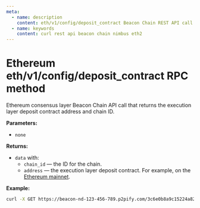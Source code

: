 ```yaml
---
meta:
  - name: description
    content: eth/v1/config/deposit_contract Beacon Chain REST API call details and examples.
  - name: keywords
    content: curl rest api beacon chain nimbus eth2
---
```


# Ethereum eth/v1/config/deposit_contract RPC method

Ethereum consensus layer Beacon Chain API call that returns the execution layer deposit contract address and chain ID.

**Parameters:**

* `none`

**Returns:**

* `data` with:
  * `chain_id` — the ID for the chain.
  * `address` — the execution layer deposit contract. For example, on the [Ethereum mainnet](https://etherscan.io/address/0x1Db3439a222C519ab44bb1144fC28167b4Fa6EE6).

**Example:**

``` sh
curl -X GET https://beacon-nd-123-456-789.p2pify.com/3c6e0b8a9c15224a8228b9a98ca1531d/eth/v1/config/deposit_contract
```
